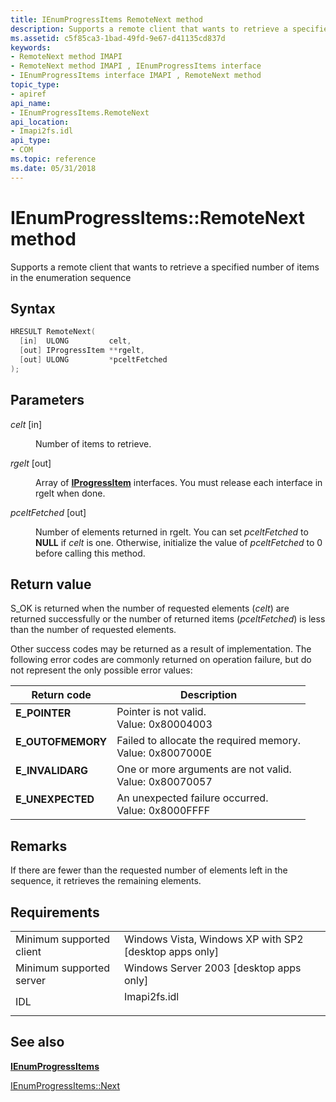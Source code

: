 ```yaml
---
title: IEnumProgressItems RemoteNext method
description: Supports a remote client that wants to retrieve a specified number of items in the enumeration sequence.
ms.assetid: c5f85ca3-1bad-49fd-9e67-d41135cd837d
keywords:
- RemoteNext method IMAPI
- RemoteNext method IMAPI , IEnumProgressItems interface
- IEnumProgressItems interface IMAPI , RemoteNext method
topic_type:
- apiref
api_name:
- IEnumProgressItems.RemoteNext
api_location:
- Imapi2fs.idl
api_type:
- COM
ms.topic: reference
ms.date: 05/31/2018
---
```


# IEnumProgressItems::RemoteNext method

Supports a remote client that wants to retrieve a specified number of items in the enumeration sequence

## Syntax


```C++
HRESULT RemoteNext(
  [in]  ULONG         celt,
  [out] IProgressItem **rgelt,
  [out] ULONG         *pceltFetched
);
```



## Parameters

<dl> <dt>

*celt* \[in\]
</dt> <dd>

Number of items to retrieve.

</dd> <dt>

*rgelt* \[out\]
</dt> <dd>

Array of [**IProgressItem**](/windows/desktop/api/imapi2fs/nn-imapi2fs-iprogressitem) interfaces. You must release each interface in rgelt when done.

</dd> <dt>

*pceltFetched* \[out\]
</dt> <dd>

Number of elements returned in rgelt. You can set *pceltFetched* to **NULL** if *celt* is one. Otherwise, initialize the value of *pceltFetched* to 0 before calling this method.

</dd> </dl>

## Return value

S\_OK is returned when the number of requested elements (*celt*) are returned successfully or the number of returned items (*pceltFetched*) is less than the number of requested elements.

Other success codes may be returned as a result of implementation. The following error codes are commonly returned on operation failure, but do not represent the only possible error values:



| Return code                                                                                   | Description                                                                     |
|-----------------------------------------------------------------------------------------------|---------------------------------------------------------------------------------|
| <dl> <dt>**E\_POINTER**</dt> </dl>     | Pointer is not valid.<br/> Value: 0x80004003<br/>                   |
| <dl> <dt>**E\_OUTOFMEMORY**</dt> </dl> | Failed to allocate the required memory.<br/> Value: 0x8007000E<br/> |
| <dl> <dt>**E\_INVALIDARG**</dt> </dl>  | One or more arguments are not valid.<br/> Value: 0x80070057<br/>    |
| <dl> <dt> **E\_UNEXPECTED**</dt> </dl> | An unexpected failure occurred.<br/> Value: 0x8000FFFF<br/>         |



 

## Remarks

If there are fewer than the requested number of elements left in the sequence, it retrieves the remaining elements.

## Requirements



|                                     |                                                                                         |
|-------------------------------------|-----------------------------------------------------------------------------------------|
| Minimum supported client<br/> | Windows Vista, Windows XP with SP2 \[desktop apps only\]<br/>                     |
| Minimum supported server<br/> | Windows Server 2003 \[desktop apps only\]<br/>                                    |
| IDL<br/>                      | <dl> <dt>Imapi2fs.idl</dt> </dl> |



## See also

<dl> <dt>

[**IEnumProgressItems**](/windows/desktop/api/imapi2fs/nn-imapi2fs-ienumprogressitems)
</dt> <dt>

[IEnumProgressItems::Next](/windows/desktop/api/imapi2fs/nf-imapi2fs-ienumprogressitems-next)
</dt> </dl>

 

 





